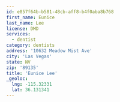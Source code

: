 ```yaml
---
id: e857f64b-b581-48cb-aff8-b4f0aba8b768
first_name: Eunice
last_name: Lee
license: DMD
services:
  - dentist
category: dentists
address: '10632 Meadow Mist Ave'
city: 'Las Vegas'
state: NV
zip: '89135'
title: 'Eunice Lee'
_geoloc:
  lng: -115.32331
  lat: 36.131341
---
```

